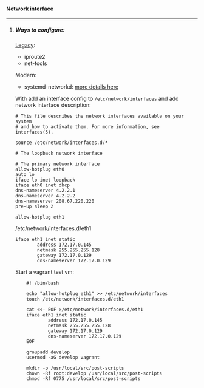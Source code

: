 #### Network interface
----------------------
1. ##### Ways to configure:

    [Legacy](https://www.debian.org/doc/manuals/debian-reference/ch05.en.html#_the_modern_network_configuration_without_gui):
    - iproute2
    - net-tools

    Modern:
    - systemd-networkd: [more details here](https://hedichaibi.com/how-to-setup-networking-on-debian-9-stretch-with-systemd/)

    With add an interface config to `/etc/network/interfaces` and add network interface description:

    ```
    # This file describes the network interfaces available on your system
    # and how to activate them. For more information, see interfaces(5).

    source /etc/network/interfaces.d/*

    # The loopback network interface

    # The primary network interface
    allow-hotplug eth0
    auto lo
    iface lo inet loopback
    iface eth0 inet dhcp
    dns-nameserver 4.2.2.1
    dns-nameserver 4.2.2.2
    dns-nameserver 208.67.220.220
    pre-up sleep 2

    allow-hotplug eth1
    ```

    /etc/network/interfaces.d/eth1
    ```
    iface eth1 inet static
            address 172.17.0.145
            netmask 255.255.255.128
            gateway 172.17.0.129
            dns-nameserver 172.17.0.129
    ```

    Start a vagrant test vm:
    ```
        #! /bin/bash

        echo "allow-hotplug eth1" >> /etc/network/interfaces
        touch /etc/network/interfaces.d/eth1

        cat <<- EOF >/etc/network/interfaces.d/eth1
        iface eth1 inet static
                address 172.17.0.145
                netmask 255.255.255.128
                gateway 172.17.0.129
                dns-nameserver 172.17.0.129
        EOF

        groupadd develop
        usermod -aG develop vagrant

        mkdir -p /usr/local/src/post-scripts
        chown -Rf root:develop /usr/local/src/post-scripts
        chmod -Rf 0775 /usr/local/src/post-scripts
    ```